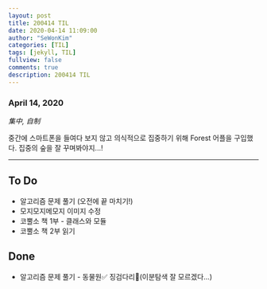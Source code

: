 ```yaml
---
layout: post
title: 200414 TIL 
date: 2020-04-14 11:09:00
author: "SeWonKim"
categories: [TIL]
tags: [jekyll, TIL]
fullview: false
comments: true
description: 200414 TIL
---
```


### April 14, 2020

*集中, 自制*

중간에 스마트폰을 들여다 보지 않고 의식적으로 집중하기 위해 Forest 어플을 구입했다.
집중의 숲을 잘 꾸며봐야지...!

---

## To Do
- 알고리즘 문제 풀기 (오전에 끝 마치기!)
- 모지모지메모지 이미지 수정
- 코뿔소 책 1부 - 클래스와 모듈
- 코뿔소 책 2부 읽기
　
## Done
- 알고리즘 문제 풀기 - 동물원✅ 징검다리🔺(이분탐색 잘 모르겠다...)

